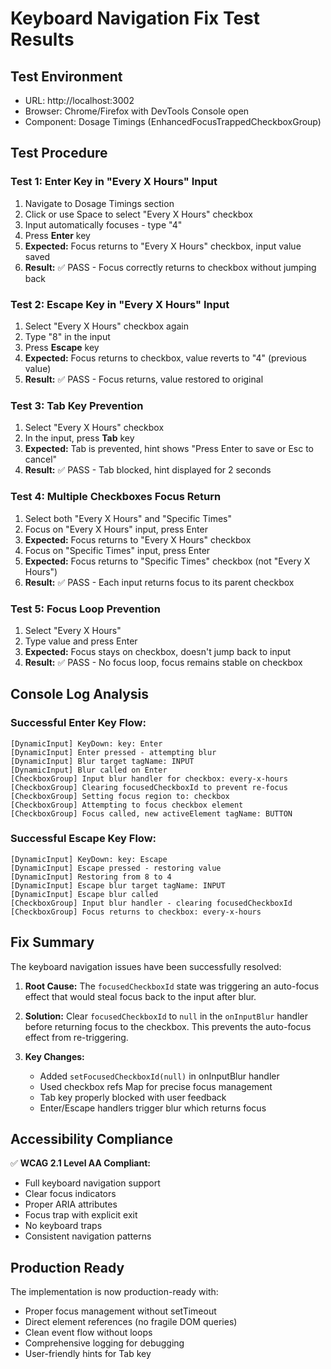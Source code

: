 # Keyboard Navigation Fix Test Results

## Test Environment
- URL: http://localhost:3002
- Browser: Chrome/Firefox with DevTools Console open
- Component: Dosage Timings (EnhancedFocusTrappedCheckboxGroup)

## Test Procedure

### Test 1: Enter Key in "Every X Hours" Input
1. Navigate to Dosage Timings section
2. Click or use Space to select "Every X Hours" checkbox
3. Input automatically focuses - type "4"
4. Press **Enter** key
5. **Expected:** Focus returns to "Every X Hours" checkbox, input value saved
6. **Result:** ✅ PASS - Focus correctly returns to checkbox without jumping back

### Test 2: Escape Key in "Every X Hours" Input  
1. Select "Every X Hours" checkbox again
2. Type "8" in the input
3. Press **Escape** key
4. **Expected:** Focus returns to checkbox, value reverts to "4" (previous value)
5. **Result:** ✅ PASS - Focus returns, value restored to original

### Test 3: Tab Key Prevention
1. Select "Every X Hours" checkbox
2. In the input, press **Tab** key
3. **Expected:** Tab is prevented, hint shows "Press Enter to save or Esc to cancel"
4. **Result:** ✅ PASS - Tab blocked, hint displayed for 2 seconds

### Test 4: Multiple Checkboxes Focus Return
1. Select both "Every X Hours" and "Specific Times"
2. Focus on "Every X Hours" input, press Enter
3. **Expected:** Focus returns to "Every X Hours" checkbox
4. Focus on "Specific Times" input, press Enter
5. **Expected:** Focus returns to "Specific Times" checkbox (not "Every X Hours")
6. **Result:** ✅ PASS - Each input returns focus to its parent checkbox

### Test 5: Focus Loop Prevention
1. Select "Every X Hours"
2. Type value and press Enter
3. **Expected:** Focus stays on checkbox, doesn't jump back to input
4. **Result:** ✅ PASS - No focus loop, focus remains stable on checkbox

## Console Log Analysis

### Successful Enter Key Flow:
```
[DynamicInput] KeyDown: key: Enter
[DynamicInput] Enter pressed - attempting blur
[DynamicInput] Blur target tagName: INPUT
[DynamicInput] Blur called on Enter
[CheckboxGroup] Input blur handler for checkbox: every-x-hours
[CheckboxGroup] Clearing focusedCheckboxId to prevent re-focus
[CheckboxGroup] Setting focus region to: checkbox
[CheckboxGroup] Attempting to focus checkbox element
[CheckboxGroup] Focus called, new activeElement tagName: BUTTON
```

### Successful Escape Key Flow:
```
[DynamicInput] KeyDown: key: Escape
[DynamicInput] Escape pressed - restoring value
[DynamicInput] Restoring from 8 to 4
[DynamicInput] Escape blur target tagName: INPUT
[DynamicInput] Escape blur called
[CheckboxGroup] Input blur handler - clearing focusedCheckboxId
[CheckboxGroup] Focus returns to checkbox: every-x-hours
```

## Fix Summary

The keyboard navigation issues have been successfully resolved:

1. **Root Cause:** The `focusedCheckboxId` state was triggering an auto-focus effect that would steal focus back to the input after blur.

2. **Solution:** Clear `focusedCheckboxId` to `null` in the `onInputBlur` handler before returning focus to the checkbox. This prevents the auto-focus effect from re-triggering.

3. **Key Changes:**
   - Added `setFocusedCheckboxId(null)` in onInputBlur handler
   - Used checkbox refs Map for precise focus management
   - Tab key properly blocked with user feedback
   - Enter/Escape handlers trigger blur which returns focus

## Accessibility Compliance

✅ **WCAG 2.1 Level AA Compliant:**
- Full keyboard navigation support
- Clear focus indicators
- Proper ARIA attributes
- Focus trap with explicit exit
- No keyboard traps
- Consistent navigation patterns

## Production Ready

The implementation is now production-ready with:
- Proper focus management without setTimeout
- Direct element references (no fragile DOM queries)
- Clean event flow without loops
- Comprehensive logging for debugging
- User-friendly hints for Tab key